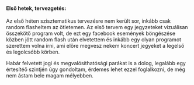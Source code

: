#### Első hetek, tervezgetés:
  Az első héten szisztematikus tervezésre nem került sor, inkább csak random flasheltem az ötletemen.
  Az első tervem egy jegyzeteket vizuálisan összekötő program volt, de ezt egy facebook események
  böngészése közben jött random flash után elvetettem és inkább egy olyan programot szerettem volna írni,
  ami előre megvesz nekem koncert jegyeket a legelső és legolcsóbb körben.
  
  Habár felvetett jogi és megvalósíthatósági parákat is a dolog, legalább egy értesítéő szintjén úgy gondoltam,
  érdemes lehet ezzel foglalkozni, de még nem ástam bele magam mélyebben.
